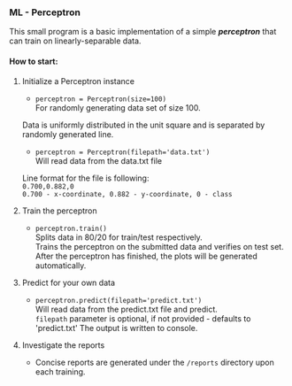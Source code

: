 ### ML - Perceptron

This small program is a basic implementation of a simple **_perceptron_** that can train on linearly-separable data.

#### How to start:
1. Initialize a Perceptron instance

    - ```perceptron = Perceptron(size=100)```  
    For randomly generating data set of size 100. 
    
    Data is uniformly distributed in the unit square and is separated by randomly generated line.
   
    - ```perceptron = Perceptron(filepath='data.txt')```  
    Will read data from the data.txt file
    
    Line format for the file is following:  
    `0.700,0.882,0`  
    `0.700 - x-coordinate, 0.882 - y-coordinate, 0 - class`
    
2. Train the perceptron
    - ```perceptron.train()```  
    Splits data in 80/20 for train/test respectively.  
    Trains the perceptron on the submitted data and verifies on test set.  
    After the perceptron has finished, the plots will be generated automatically.
    
3. Predict for your own data
    - ```perceptron.predict(filepath='predict.txt')```  
    Will read data from the predict.txt file and predict.  
    `filepath` parameter is optional, if not provided - defaults to 'predict.txt'
    The output is written to console.  
    
4. Investigate the reports
    - Concise reports are generated under the `/reports` directory upon each training.
    
    
    
